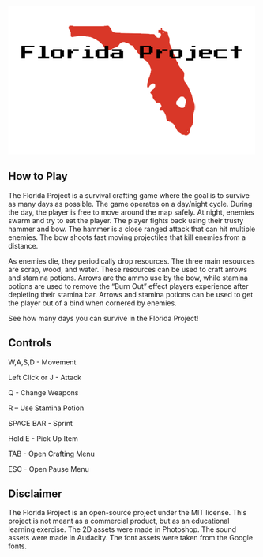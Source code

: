 ![alt text](src/Assets/Textures/FloridaProjectLogo.png "MarkTwo")

## How to Play
The Florida Project is a survival crafting game where the goal is to survive as many days as possible. The game operates on a day/night cycle. During the day, the player is free to move around the map safely. At night, enemies swarm and try to eat the player. 
The player fights back using their trusty hammer and bow. The hammer is a close ranged attack that can hit multiple enemies. The bow shoots fast moving projectiles that kill enemies from a distance.

As enemies die, they periodically drop resources. The three main resources are scrap, wood, and water. These resources can be used to craft arrows and stamina potions. Arrows are the ammo use by the bow, while stamina potions are used to remove the “Burn Out” effect players experience after depleting their stamina bar. Arrows and stamina potions can be used to get the player out of a bind when cornered by enemies.

See how many days you can survive in the Florida Project!

## Controls
W,A,S,D - Movement

Left Click or J - Attack

Q - Change Weapons

R – Use Stamina Potion

SPACE BAR - Sprint

Hold E - Pick Up Item

TAB - Open Crafting Menu

ESC - Open Pause Menu


## Disclaimer
The Florida Project is an open-source project under the MIT license. This project is not meant as a commercial product, but as an educational learning exercise. The 2D assets were made in Photoshop. The sound assets were made in Audacity. The font assets were taken from the Google fonts.
